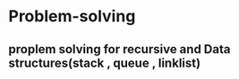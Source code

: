 # Problem-solving
## proplem solving for  recursive and Data structures(stack , queue , linklist)













